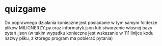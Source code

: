 # quizgame
Do poprawnego działania konieczne jest posiadanie w tym samym folderze plików MILIONERZY.py oraz informatyk.json lub stworzenie własnej bazy pytań .json (w takim wypadku konieczne jest wskazanie w 111 linijce kodu nazwy pliku, z którego program ma pobierać pytania)
